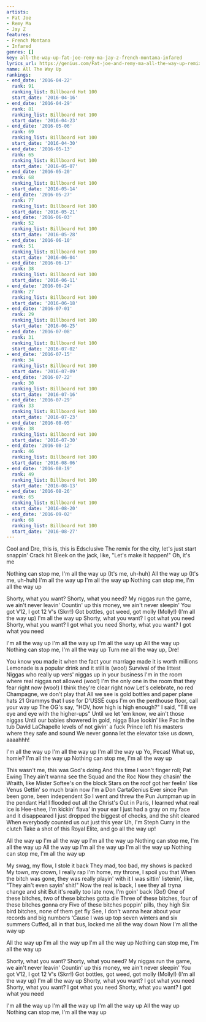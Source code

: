 ```yaml
---
artists:
- Fat Joe
- Remy Ma
- Jay Z
features:
- French Montana
- Infared
genres: []
key: all-the-way-up-fat-joe-remy-ma-jay-z-french-montana-infared
lyrics_url: https://genius.com/Fat-joe-and-remy-ma-all-the-way-up-remix-lyrics
name: All The Way Up
rankings:
- end_date: '2016-04-22'
  rank: 91
  ranking_list: Billboard Hot 100
  start_date: '2016-04-16'
- end_date: '2016-04-29'
  rank: 81
  ranking_list: Billboard Hot 100
  start_date: '2016-04-23'
- end_date: '2016-05-06'
  rank: 69
  ranking_list: Billboard Hot 100
  start_date: '2016-04-30'
- end_date: '2016-05-13'
  rank: 65
  ranking_list: Billboard Hot 100
  start_date: '2016-05-07'
- end_date: '2016-05-20'
  rank: 68
  ranking_list: Billboard Hot 100
  start_date: '2016-05-14'
- end_date: '2016-05-27'
  rank: 77
  ranking_list: Billboard Hot 100
  start_date: '2016-05-21'
- end_date: '2016-06-03'
  rank: 52
  ranking_list: Billboard Hot 100
  start_date: '2016-05-28'
- end_date: '2016-06-10'
  rank: 51
  ranking_list: Billboard Hot 100
  start_date: '2016-06-04'
- end_date: '2016-06-17'
  rank: 38
  ranking_list: Billboard Hot 100
  start_date: '2016-06-11'
- end_date: '2016-06-24'
  rank: 27
  ranking_list: Billboard Hot 100
  start_date: '2016-06-18'
- end_date: '2016-07-01'
  rank: 29
  ranking_list: Billboard Hot 100
  start_date: '2016-06-25'
- end_date: '2016-07-08'
  rank: 31
  ranking_list: Billboard Hot 100
  start_date: '2016-07-02'
- end_date: '2016-07-15'
  rank: 34
  ranking_list: Billboard Hot 100
  start_date: '2016-07-09'
- end_date: '2016-07-22'
  rank: 30
  ranking_list: Billboard Hot 100
  start_date: '2016-07-16'
- end_date: '2016-07-29'
  rank: 33
  ranking_list: Billboard Hot 100
  start_date: '2016-07-23'
- end_date: '2016-08-05'
  rank: 38
  ranking_list: Billboard Hot 100
  start_date: '2016-07-30'
- end_date: '2016-08-12'
  rank: 46
  ranking_list: Billboard Hot 100
  start_date: '2016-08-06'
- end_date: '2016-08-19'
  rank: 49
  ranking_list: Billboard Hot 100
  start_date: '2016-08-13'
- end_date: '2016-08-26'
  rank: 65
  ranking_list: Billboard Hot 100
  start_date: '2016-08-20'
- end_date: '2016-09-02'
  rank: 68
  ranking_list: Billboard Hot 100
  start_date: '2016-08-27'
---
```

Cool and Dre, this is, this is Edsclusive
The remix for the city, let's just start snappin'
Crack hit Bleek on the jack, like, "Let's make it happen!"
Oh, it's me


Nothing can stop me, I'm all the way up (It's me, uh-huh)
All the way up (It's me, uh-huh)
I'm all the way up
I'm all the way up
Nothing can stop me, I'm all the way up


Shorty, what you want? Shorty, what you need?
My niggas run the game, we ain't never leavin'
Countin' up this money, we ain't never sleepin'
You got V12, I got 12 V's (Skrr!)
Got bottles, got weed, got molly (Molly!) (I'm all the way up)
I'm all the way up
Shorty, what you want? I got what you need
Shorty, what you want? I got what you need
Shorty, what you want? I got what you need


I'm all the way up
I'm all the way up
I'm all the way up
All the way up
Nothing can stop me, I'm all the way up
Turn me all the way up, Dre!


You know you made it when the fact your marriage made it is worth millions
Lemonade is a popular drink and it still is (woo!)
Survival of the littest
Niggas who really up vers' niggas up in your business
I'm in the room where real niggas not allowed (woo!)
I'm the only one in the room that they fear right now (woo!)
I think they're clear right now
Let's celebrate, no red Champagne, we don't play that
All we see is gold bottles and paper plane hats
21 Grammys that I use for D'USSÉ cups
I'm on the penthouse floor, call your way up
The OG's say, "HOV, how high is high enough?"
I said, "Till we eye and eye with the higher-ups"
Until we let 'em know, we ain't those niggas
Until our babies showered in gold, nigga
Blue lookin' like Pac in the tub
David LaChapelle levels of not givin' a fuck
Prince left his masters where they safe and sound
We never gonna let the elevator take us down, aaaahhh!


I'm all the way up
I'm all the way up
I'm all the way up
Yo, Pecas! What up, homie?
I'm all the way up
Nothing can stop me, I'm all the way up


This wasn't me, this was God's doing
And this time I won't finger roll; Pat Ewing
They ain't wanna see the Squad and the Roc
Now they chasin' the Wraith, like Mister Softee's on the block
Stars on the roof got her feelin' like Venus
Gettin' so much brain now I'm a Don CartaGenius
Ever since Pun been gone, been independent
So I went and threw the Pun Jumpman up in the pendant
Ha! I flooded out all the Christ's
Out in Paris, I learned what real ice is
Hee-shee, I'm kickin' flava' in your ear
I just had a gray on my face and it disappeared
I just dropped the biggest of checks, and the shit cleared
When everybody counted us out just this year
Uh, I'm Steph Curry in the clutch
Take a shot of this Royal Elite, and go all the way up!


All the way up
I'm all the way up
I'm all the way up
Nothing can stop me, I'm all the way up
All the way up
I'm all the way up
I'm all the way up
Nothing can stop me, I'm all the way up


My swag, my flow, I stole it back
They mad, too bad, my shows is packed
My town, my crown, I really rap
I'm home, my throne, I spoil you that
When the bitch was gone, they was really playin' with it
I was sittin' listenin', like, "They ain't even sayin' shit!"
Now the real is back, I see they all tryna change and shit
But it's really too late now, I'm goin' back (Go!)
One of these bitches, two of these bitches gotta die
Three of these bitches, four of these bitches gonna cry
Five of these bitches poppin' pills, they high
Six bird bitches, none of them get fly
See, I don't wanna hear about your records and big numbers
‘Cause I was up top seven winters and six summers
Cuffed, all in that bus, locked me all the way down
Now I'm all the way up


All the way up
I'm all the way up
I'm all the way up
Nothing can stop me, I'm all the way up


Shorty, what you want? Shorty, what you need?
My niggas run the game, we ain't never leavin'
Countin' up this money, we ain't never sleepin'
You got V12, I got 12 V's (Skrr!)
Got bottles, got weed, got molly (Molly!) (I'm all the way up)
I'm all the way up
Shorty, what you want? I got what you need
Shorty, what you want? I got what you need
Shorty, what you want? I got what you need


I'm all the way up
I'm all the way up
I'm all the way up
All the way up
Nothing can stop me, I'm all the way up
